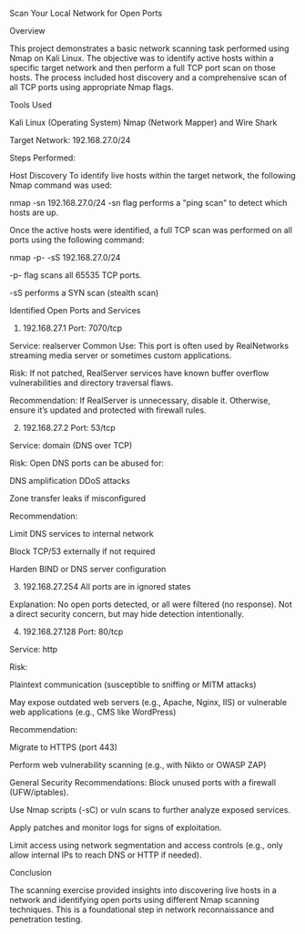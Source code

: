 Scan Your Local Network for Open Ports

Overview

This project demonstrates a basic network scanning task performed using Nmap on Kali Linux. The objective was to identify active hosts within a specific target network and then perform a full TCP port scan on those hosts. The process included host discovery and a comprehensive scan of all TCP ports using appropriate Nmap flags.

Tools Used

Kali Linux (Operating System) Nmap (Network Mapper) and Wire Shark

Target Network: 192.168.27.0/24

Steps Performed:

Host Discovery
To identify live hosts within the target network, the following Nmap command was used:

nmap -sn 192.168.27.0/24 -sn flag performs a "ping scan" to detect which hosts are up.

Once the active hosts were identified, a full TCP scan was performed on all ports using the following command:

nmap -p- -sS 192.168.27.0/24

-p- flag scans all 65535 TCP ports.

-sS performs a SYN scan (stealth scan)

Identified Open Ports and Services
1. 192.168.27.1
Port: 7070/tcp

Service: realserver
Common Use: This port is often used by RealNetworks streaming media server or sometimes custom applications.

Risk: If not patched, RealServer services have known buffer overflow vulnerabilities and directory traversal flaws.

Recommendation: If RealServer is unnecessary, disable it. Otherwise, ensure it’s updated and protected with firewall rules.

2. 192.168.27.2
Port: 53/tcp

Service: domain (DNS over TCP)

Risk: Open DNS ports can be abused for:

DNS amplification DDoS attacks

Zone transfer leaks if misconfigured

Recommendation:

Limit DNS services to internal network

Block TCP/53 externally if not required

Harden BIND or DNS server configuration

3. 192.168.27.254
All ports are in ignored states

Explanation: No open ports detected, or all were filtered (no response). Not a direct security concern, but may hide detection intentionally.

4. 192.168.27.128
Port: 80/tcp

Service: http

Risk:

Plaintext communication (susceptible to sniffing or MITM attacks)

May expose outdated web servers (e.g., Apache, Nginx, IIS) or vulnerable web applications (e.g., CMS like WordPress)

Recommendation:

Migrate to HTTPS (port 443)

Perform web vulnerability scanning (e.g., with Nikto or OWASP ZAP)

General Security Recommendations:
Block unused ports with a firewall (UFW/iptables).

Use Nmap scripts (-sC) or vuln scans to further analyze exposed services.

Apply patches and monitor logs for signs of exploitation.

Limit access using network segmentation and access controls (e.g., only allow internal IPs to reach DNS or HTTP if needed).

Conclusion

The scanning exercise provided insights into discovering live hosts in a network and identifying open ports using different Nmap scanning techniques. This is a foundational step in network reconnaissance and penetration testing.
